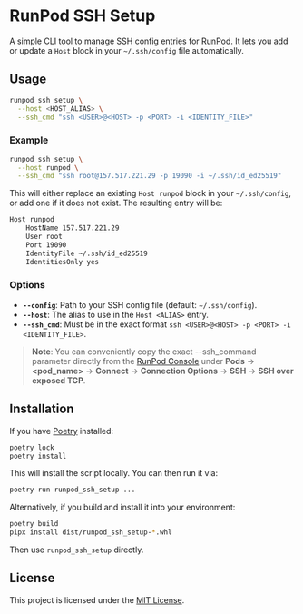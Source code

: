 # RunPod SSH Setup

A simple CLI tool to manage SSH config entries for [RunPod](https://www.runpod.io/).
It lets you add or update a `Host` block in your `~/.ssh/config` file automatically.

## Usage

```bash
runpod_ssh_setup \
  --host <HOST_ALIAS> \
  --ssh_cmd "ssh <USER>@<HOST> -p <PORT> -i <IDENTITY_FILE>"
```

### Example

```bash
runpod_ssh_setup \
  --host runpod \
  --ssh_cmd "ssh root@157.517.221.29 -p 19090 -i ~/.ssh/id_ed25519"
```

This will either replace an existing `Host runpod` block in your `~/.ssh/config`, or add
one if it does not exist. The resulting entry will be:

```txt
Host runpod
    HostName 157.517.221.29
    User root
    Port 19090
    IdentityFile ~/.ssh/id_ed25519
    IdentitiesOnly yes
```

### Options

- **`--config`**: Path to your SSH config file (default: `~/.ssh/config`).
- **`--host`**: The alias to use in the `Host <ALIAS>` entry.
- **`--ssh_cmd`**: Must be in the exact format
  `ssh <USER>@<HOST> -p <PORT> -i <IDENTITY_FILE>`.

> **Note**: You can conveniently copy the exact --ssh_command parameter directly from
> the [RunPod Console](https://www.runpod.io/console/pods) under **Pods** →
> **\<pod_name\>** → **Connect** → **Connection Options** → **SSH** → **SSH over exposed
> TCP**.

## Installation

If you have [Poetry](https://python-poetry.org/) installed:

```bash
poetry lock
poetry install
```

This will install the script locally. You can then run it via:

```bash
poetry run runpod_ssh_setup ...
```

Alternatively, if you build and install it into your environment:

```bash
poetry build
pipx install dist/runpod_ssh_setup-*.whl
```

Then use `runpod_ssh_setup` directly.

## License

This project is licensed under the [MIT License](LICENSE).
